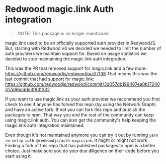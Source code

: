 Redwood magic.link Auth integration
===================================

> *NOTE:* This package is no longer maintained

magic.link used to be an officially supported auth provider in RedwoodJS. But, starting with Redwood v4 we decided we needed to limit the number of auth providers we maintain support for. Based on usage statistics we decided to stop maintaining the magic.link auth integration.

This was the PR that removed support for magic.link and a few more: https://github.com/redwoodjs/redwood/pull/7138
That means this was the last commit that had support for magic.link: https://github.com/redwoodjs/redwood/commit/3d057db199487ea0b17240317d66ddde3f83f332

If you want to use magic.link as your auth provider we recommend you first check to see if anyone has forked this repo (by using the Network Graph) and have an active fork. If not you can fork this repo and publish the packages to npm. That way you and the rest of the community can keep using magic.link auth. You can also get the community's help keeping the magic.link auth integration maintained.

Even though it's not maintained anymore you can try it out by running `yarn rw setup auth @redwoodjs/auth-magiclink`. It might or might not work. Finding a fork of this repo that has published packages to npm is a better choice. Just make sure you do your due diligence on their code before you start using it.
